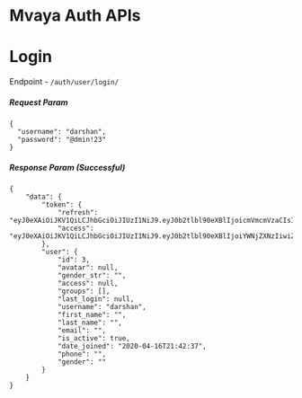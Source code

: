 # Mvaya Auth APIs

# Login

Endpoint - `​/auth​/user​/login​/`

##### Request Param

    {
      "username": "darshan",
      "password": "@dmin!23"
    }
    
##### Response Param (Successful)

    {
        "data": {
            "token": {
                "refresh": "eyJ0eXAiOiJKV1QiLCJhbGciOiJIUzI1NiJ9.eyJ0b2tlbl90eXBlIjoicmVmcmVzaCIsImV4cCI6MTU4NzkxODMwNiwianRpIjoiNTBhMjQyMTY1ZDBkNDFjZjk1YmM2OWZiODg1YWZmMzMiLCJ1c2VyX2lkIjozfQ.BVeGLEnm7_NeqSpW0RikQ18GNhjL61oXEa80mtTY8YM",
                "access": "eyJ0eXAiOiJKV1QiLCJhbGciOiJIUzI1NiJ9.eyJ0b2tlbl90eXBlIjoiYWNjZXNzIiwiZXhwIjoxNTg3NDg2MzA2LCJqdGkiOiJmNDRkZDkyYWE5ZjY0NDNmOThmNmJiYzY1MDI5MDBhOCIsInVzZXJfaWQiOjN9.WzsFalSeJlD8zMqtM6YhV4XD9BferiSs7Vh1xVGyNEw"
            },
            "user": {
                "id": 3,
                "avatar": null,
                "gender_str": "",
                "access": null,
                "groups": [],
                "last_login": null,
                "username": "darshan",
                "first_name": "",
                "last_name": "",
                "email": "",
                "is_active": true,
                "date_joined": "2020-04-16T21:42:37",
                "phone": "",
                "gender": ""
            }
        }
    }